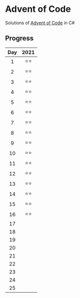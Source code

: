 # Advent of Code
Solutions of [Advent of Code](https://adventofcode.com/) in C#

## Progress
| Day | 2021 |
|:---:|:----:|
|  1  |  ⭐⭐  |
|  2  |  ⭐⭐  |
|  3  |  ⭐⭐  |
|  4  |  ⭐⭐  |
|  5  |  ⭐⭐  |
|  6  |  ⭐⭐  |
|  7  |  ⭐⭐  |
|  8  |  ⭐⭐  |
|  9  |  ⭐⭐  |
|  10 |  ⭐⭐  |
|  11 |  ⭐⭐  |
|  12 |  ⭐⭐  |
|  13 |  ⭐⭐  |
|  14 |  ⭐⭐  |
|  15 |  ⭐⭐  |
|  16 |  ⭐⭐  |
|  17 |      |
|  18 |      |
|  19 |      |
|  20 |      |
|  21 |      |
|  22 |      |
|  23 |      |
|  24 |      |
|  25 |      |
